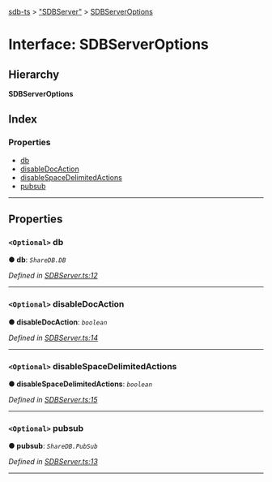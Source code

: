 [sdb-ts](../README.md) > ["SDBServer"](../modules/_sdbserver_.md) > [SDBServerOptions](../interfaces/_sdbserver_.sdbserveroptions.md)

# Interface: SDBServerOptions

## Hierarchy

**SDBServerOptions**

## Index

### Properties

* [db](_sdbserver_.sdbserveroptions.md#db)
* [disableDocAction](_sdbserver_.sdbserveroptions.md#disabledocaction)
* [disableSpaceDelimitedActions](_sdbserver_.sdbserveroptions.md#disablespacedelimitedactions)
* [pubsub](_sdbserver_.sdbserveroptions.md#pubsub)

---

## Properties

<a id="db"></a>

### `<Optional>` db

**● db**: *`ShareDB.DB`*

*Defined in [SDBServer.ts:12](https://github.com/soney/sdb-ts/blob/1937748/src/SDBServer.ts#L12)*

___
<a id="disabledocaction"></a>

### `<Optional>` disableDocAction

**● disableDocAction**: *`boolean`*

*Defined in [SDBServer.ts:14](https://github.com/soney/sdb-ts/blob/1937748/src/SDBServer.ts#L14)*

___
<a id="disablespacedelimitedactions"></a>

### `<Optional>` disableSpaceDelimitedActions

**● disableSpaceDelimitedActions**: *`boolean`*

*Defined in [SDBServer.ts:15](https://github.com/soney/sdb-ts/blob/1937748/src/SDBServer.ts#L15)*

___
<a id="pubsub"></a>

### `<Optional>` pubsub

**● pubsub**: *`ShareDB.PubSub`*

*Defined in [SDBServer.ts:13](https://github.com/soney/sdb-ts/blob/1937748/src/SDBServer.ts#L13)*

___

